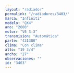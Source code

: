 ```yaml
---
layout: "radiador"
permalink: "/radiadores/3403/"
marca: "Infiniti"
modelo: "QX4"
ano: "2000"
motor: "V6 3.3"
transmision: "Automática"
parte: "431380"
clima: "Con clima"
alto: "19 3/4"
ancho: "27"
observaciones: ""
id: "3403"
---
```


